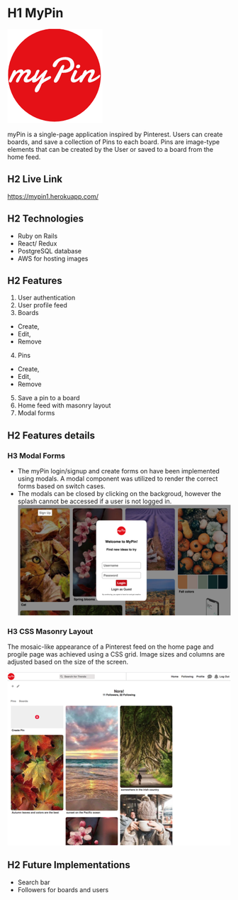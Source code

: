 # H1 MyPin

![alt text](https://github.com/corina-s/myPin/blob/master/app/assets/images/logo2.png "Logo Title Text 1")

myPin is a single-page application inspired by Pinterest. Users can create boards, and save a collection of Pins to each board. Pins are image-type elements that can be created by the User or saved to a board from the home feed.

## H2 Live Link
https://mypin1.herokuapp.com/

## H2 Technologies
* Ruby on Rails
* React/ Redux
* PostgreSQL database
* AWS for hosting images

## H2 Features
1. User authentication
2. User profile feed
3. Boards
  *  Create, 
  *  Edit,
  *  Remove 
4. Pins
  *  Create, 
  *  Edit,
  *  Remove 
5. Save a pin to a board
6. Home feed with masonry layout
7. Modal forms

## H2 Features details
### H3 Modal Forms
* The myPin login/signup and create forms on have been implemented using modals. A modal component was utilized to render the correct forms based on switch cases. 
* The modals can be closed by clicking on the backgroud, however the splash cannot be accessed if a user is not logged in.
![alt text](https://github.com/corina-s/myPin/blob/master/app/assets/images/modal_login.png "Login Modal")
### H3 CSS Masonry Layout
The mosaic-like appearance of a Pinterest feed on the home page and progile page was achieved using a CSS grid. Image sizes and columns are adjusted based on the size of the screen.

![alt text](https://github.com/corina-s/myPin/blob/master/app/assets/images/profile.png "Profile")


## H2 Future Implementations
* Search bar
* Followers for boards and users

